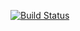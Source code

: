 

[![Build Status](https://travis-ci.org/hypersafe/simpleq.svg?branch=master)](https://travis-ci.org/hypersafe/simpleq)
